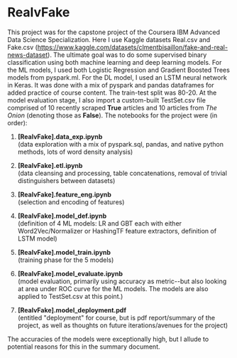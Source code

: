 # RealvFake

This project was for the capstone project of the Coursera IBM Advanced Data Science Specialization.  Here I use Kaggle datasets Real.csv and Fake.csv (https://www.kaggle.com/datasets/clmentbisaillon/fake-and-real-news-dataset).  The ultimate goal was to do some supervised binary classification using both machine learning and deep learning models.  For the ML models, I used both Logistic Regression and Gradient Boosted Trees models from pyspark.ml.  For the DL model, I used an LSTM neural network in Keras.  It was done with a mix of pyspark and pandas dataframes for added practice of course content.  The train-test split was 80-20.  At the model evaluation stage, I also import a custom-built TestSet.csv file comprised of 10 recently scraped **True** articles and 10 articles from *The Onion* (denoting those as **False**).  The notebooks for the project were (in order):

1. **[RealvFake].data_exp.ipynb** <br>
     (data exploration with a mix of pyspark.sql, pandas, and native python methods, lots of word density analysis)
  
2.  **[RealvFake].etl.ipynb** <br>
      (data cleansing and processing, table concatenations, removal of trivial distinguishers between datasets)
  
3.  **[RealvFake].feature_eng.ipynb** <br>
      (selection and encoding of features)
  
4.  **[RealvFake].model_def.ipynb** <br>
      (definition of 4 ML models: LR and GBT each with either Word2Vec/Normalizer or HashingTF feature extractors, definition of LSTM model)
  
5.  **[RealvFake].model_train.ipynb** <br>
      (training phase for the 5 models)
 
6.  **[RealvFake].model_evaluate.ipynb** <br>
      (model evaluation, primarily using accuracy as metric--but also looking at area under ROC curve for the ML models.  The models are also applied to TestSet.csv at this point.)
  
7. **[RealvFake].model_deployment.pdf** <br>
     (entitled "deployment" for course, but is pdf report/summary of the project, as well as thoughts on future iterations/avenues for the project)
  
The accuracies of the models were exceptionally high, but I allude to potential reasons for this in the summary document.
